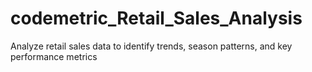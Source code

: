 # codemetric_Retail_Sales_Analysis
Analyze retail sales data to identify trends, season patterns, and key performance metrics
